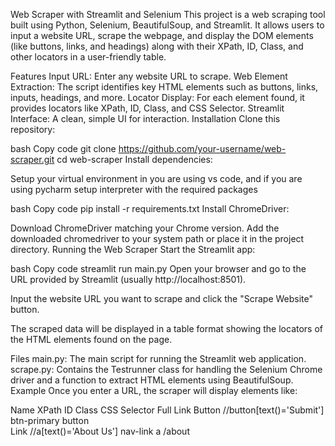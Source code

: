 Web Scraper with Streamlit and Selenium
This project is a web scraping tool built using Python, Selenium, BeautifulSoup, and Streamlit. It allows users to input a website URL, scrape the webpage, and display the DOM elements (like buttons, links, and headings) along with their XPath, ID, Class, and other locators in a user-friendly table.

Features
Input URL: Enter any website URL to scrape.
Web Element Extraction: The script identifies key HTML elements such as buttons, links, inputs, headings, and more.
Locator Display: For each element found, it provides locators like XPath, ID, Class, and CSS Selector.
Streamlit Interface: A clean, simple UI for interaction.
Installation
Clone this repository:

bash
Copy code
git clone https://github.com/your-username/web-scraper.git
cd web-scraper
Install dependencies:

Setup your virtual environment in you are using vs code, and if you are using pycharm setup interpreter with the required packages

bash
Copy code
pip install -r requirements.txt
Install ChromeDriver:

Download ChromeDriver matching your Chrome version.
Add the downloaded chromedriver to your system path or place it in the project directory.
Running the Web Scraper
Start the Streamlit app:

bash
Copy code
streamlit run main.py
Open your browser and go to the URL provided by Streamlit (usually http://localhost:8501).

Input the website URL you want to scrape and click the "Scrape Website" button.

The scraped data will be displayed in a table format showing the locators of the HTML elements found on the page.

Files
main.py: The main script for running the Streamlit web application.
scrape.py: Contains the Testrunner class for handling the Selenium Chrome driver and a function to extract HTML elements using BeautifulSoup.
Example
Once you enter a URL, the scraper will display elements like:

Name	 XPath	                     ID	           Class	      CSS Selector	  Full Link
Button	//button[text()='Submit']	               btn-primary    button	
Link	//a[text()='About Us']	               	   nav-link	      a	              /about
